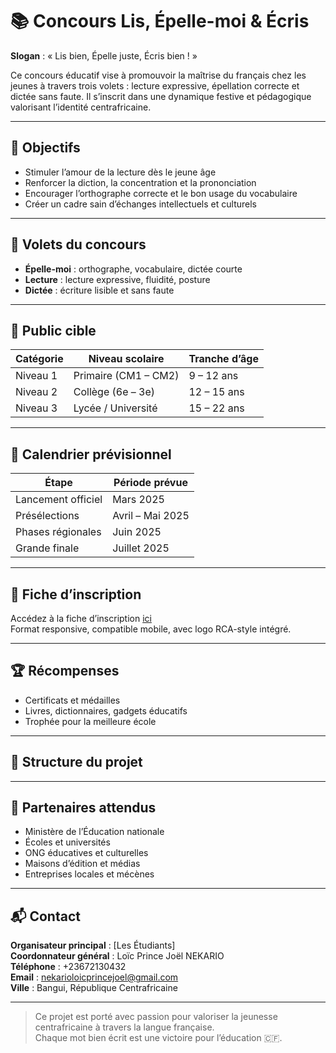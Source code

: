# 📚 Concours Lis, Épelle-moi & Écris

**Slogan** : « Lis bien, Épelle juste, Écris bien ! »

Ce concours éducatif vise à promouvoir la maîtrise du français chez les jeunes à travers trois volets : lecture expressive, épellation correcte et dictée sans faute. Il s’inscrit dans une dynamique festive et pédagogique valorisant l’identité centrafricaine.

---

## 🎯 Objectifs

- Stimuler l’amour de la lecture dès le jeune âge
- Renforcer la diction, la concentration et la prononciation
- Encourager l’orthographe correcte et le bon usage du vocabulaire
- Créer un cadre sain d’échanges intellectuels et culturels

---

## 🧠 Volets du concours

- **Épelle-moi** : orthographe, vocabulaire, dictée courte
- **Lecture** : lecture expressive, fluidité, posture
- **Dictée** : écriture lisible et sans faute

---

## 👥 Public cible

| Catégorie   | Niveau scolaire         | Tranche d’âge |
|-------------|--------------------------|----------------|
| Niveau 1    | Primaire (CM1 – CM2)     | 9 – 12 ans     |
| Niveau 2    | Collège (6e – 3e)        | 12 – 15 ans    |
| Niveau 3    | Lycée / Université       | 15 – 22 ans    |

---

## 📅 Calendrier prévisionnel

| Étape               | Période prévue       |
|---------------------|----------------------|
| Lancement officiel  | Mars 2025            |
| Présélections       | Avril – Mai 2025     |
| Phases régionales   | Juin 2025            |
| Grande finale       | Juillet 2025         |

---

## 📝 Fiche d’inscription

Accédez à la fiche d’inscription [ici](index.html)  
Format responsive, compatible mobile, avec logo RCA-style intégré.

---

## 🏆 Récompenses

- Certificats et médailles
- Livres, dictionnaires, gadgets éducatifs
- Trophée pour la meilleure école

---

## 🧩 Structure du projet

---

## 🤝 Partenaires attendus

- Ministère de l’Éducation nationale
- Écoles et universités
- ONG éducatives et culturelles
- Maisons d’édition et médias
- Entreprises locales et mécènes

---

## 📬 Contact

**Organisateur principal** : [Les Étudiants]  
**Coordonnateur général** : Loïc Prince Joël NEKARIO  
**Téléphone** : +23672130432  
**Email** : nekarioloicprincejoel@gmail.com  
**Ville** : Bangui, République Centrafricaine

---

> Ce projet est porté avec passion pour valoriser la jeunesse centrafricaine à travers la langue française.  
> Chaque mot bien écrit est une victoire pour l’éducation 🇨🇫.
